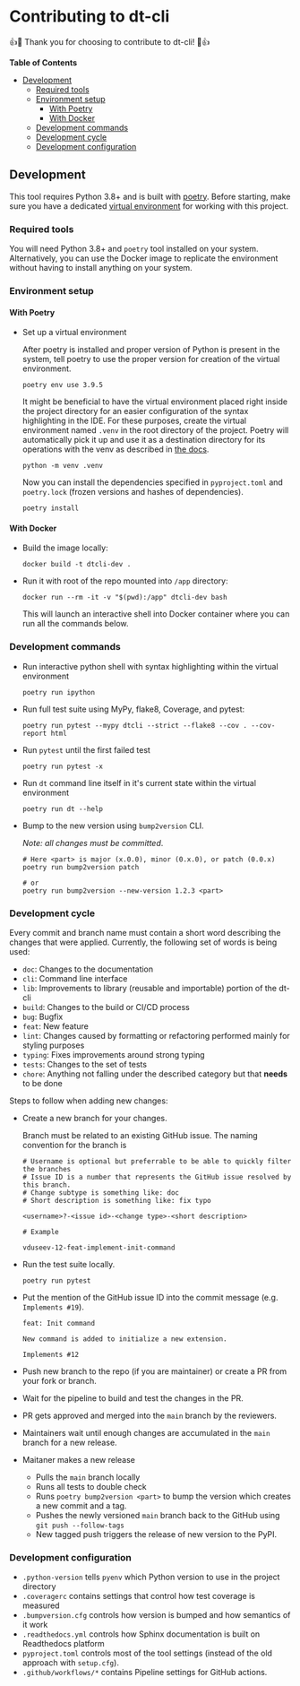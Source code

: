 # Contributing to dt-cli

👍🎉 Thank you for choosing to contribute to dt-cli! 🎉👍

**Table of Contents**

* [Development](#development)
  * [Required tools](#required-tools)
  * [Environment setup](#environment-setup)
    * [With Poetry](#with-poetry)
    * [With Docker](#with-docker)
  * [Development commands](#development-commands)
  * [Development cycle](#development-cycle)
  * [Development configuration](#development-configuration)

<a id="development"></a>

## Development

This tool requires Python 3.8+ and is built with [poetry](https://python-poetry.org/).
Before starting, make sure you have a dedicated [virtual environment](https://docs.python.org/3/library/venv.html)
for working with this project.

<a id="required-tools"></a>

### Required tools

You will need Python 3.8+ and `poetry` tool installed on your system.
Alternatively, you can use the Docker image to replicate the environment without having to install anything on your system.

<a id="environment-setup"></a>

### Environment setup

<a id="with-poetry"></a>

#### With Poetry

* Set up a virtual environment

  After poetry is installed and proper version of Python is present in the system,
  tell poetry to use the proper version for creation of the virtual environment.

  ```shell
  poetry env use 3.9.5
  ```

  It might be beneficial to have the virtual environment placed right inside the project directory for
  an easier configuration of the syntax highlighting in the IDE. For these purposes, create the virtual
  environment named `.venv` in the root directory of the project. Poetry will automatically pick it up
  and use it as a destination directory for its operations with the venv as described in
  [the docs](https://python-poetry.org/docs/configuration/#virtualenvsin-project).

  ```shell
  python -m venv .venv
  ```

  Now you can install the dependencies specified in `pyproject.toml` and `poetry.lock`
  (frozen versions and hashes of dependencies).

  ```shell
  poetry install
  ```

<a id="with-docker"></a>

#### With Docker

* Build the image locally:

  ```shell
  docker build -t dtcli-dev .
  ```

* Run it with root of the repo mounted into `/app` directory:

  ```shell
  docker run --rm -it -v "$(pwd):/app" dtcli-dev bash
  ```

  This will launch an interactive shell into Docker container where you can run all the commands below.

<a id="development-commands"></a>

### Development commands

* Run interactive python shell with syntax highlighting within the virtual environment

  ```shell
  poetry run ipython
  ```

* Run full test suite using MyPy, flake8, Coverage, and pytest:

  ```shell
  poetry run pytest --mypy dtcli --strict --flake8 --cov . --cov-report html
  ```

* Run `pytest` until the first failed test

  ```shell
  poetry run pytest -x
  ```

* Run `dt` command line itself in it's current state within the virtual environment

  ```shell
  poetry run dt --help
  ```

* Bump to the new version using `bump2version` CLI.

  *Note: all changes must be committed*.

  ```shell
  # Here <part> is major (x.0.0), minor (0.x.0), or patch (0.0.x)
  poetry run bump2version patch

  # or
  poetry run bump2version --new-version 1.2.3 <part>
  ```

<a id="development-cycle"></a>

### Development cycle

Every commit and branch name must contain a short word describing the changes that were applied.
Currently, the following set of words is being used:

* `doc`: Changes to the documentation
* `cli`: Command line interface
* `lib`: Improvements to library (reusable and importable) portion of the dt-cli
* `build`: Changes to the build or CI/CD process
* `bug`: Bugfix
* `feat`: New feature
* `lint`: Changes caused by formatting or refactoring performed mainly for styling purposes
* `typing`: Fixes improvements around strong typing
* `tests`: Changes to the set of tests
* `chore`: Anything not falling under the described category but that **needs** to be done

Steps to follow when adding new changes:
  
* Create a new branch for your changes.

  Branch must be related to an existing GitHub issue. The naming convention for the branch is

  ```shell
  # Username is optional but preferrable to be able to quickly filter the branches
  # Issue ID is a number that represents the GitHub issue resolved by this branch.
  # Change subtype is something like: doc
  # Short description is something like: fix typo

  <username>?-<issue id>-<change type>-<short description>

  # Example

  vduseev-12-feat-implement-init-command
  ```

* Run the test suite locally.

  ```shell
  poetry run pytest
  ```

* Put the mention of the GitHub issue ID into the commit message (e.g. `Implements #19`).

  ```text
  feat: Init command

  New command is added to initialize a new extension.

  Implements #12
  ```

* Push new branch to the repo (if you are maintainer) or create a PR from your fork or branch.
* Wait for the pipeline to build and test the changes in the PR.
* PR gets approved and merged into the `main` branch by the reviewers.
* Maintainers wait until enough changes are accumulated in the `main` branch for a new release.
* Maitaner makes a new release
  * Pulls the `main` branch locally
  * Runs all tests to double check
  * Runs `poetry bump2version <part>` to bump the version which creates a new commit and a tag.
  * Pushes the newly versioned `main` branch back to the GitHub using `git push --follow-tags`
  * New tagged push triggers the release of new version to the PyPI.

<a id="development-configuration"></a>

### Development configuration

* `.python-version` tells `pyenv` which Python version to use in the project directory
* `.coveragerc` contains settings that control how test coverage is measured
* `.bumpversion.cfg` controls how version is bumped and how semantics of it work
* `.readthedocs.yml` controls how Sphinx documentation is built on Readthedocs platform
* `pyproject.toml` controls most of the tool settings (instead of the old approach with `setup.cfg`).
* `.github/workflows/*` contains Pipeline settings for GitHub actions.
